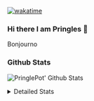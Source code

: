 [![wakatime](https://wakatime.com/badge/user/abd317df-612e-44b4-8787-15db7b574b2f.svg)](https://wakatime.com/@abd317df-612e-44b4-8787-15db7b574b2f)
### Hi there I am Pringles 👋

Bonjourno

### Github Stats
![PringlePot' Github Stats](https://github-readme-stats.vercel.app/api?username=PringlePot&show_icons=true&theme=dark&count_private=true)

<details>
  <summary>Detailed Stats</summary>
    
<!--START_SECTION:waka-->
![Code Time](http://img.shields.io/badge/Code%20Time-442%20hrs-blue)

![Profile Views](http://img.shields.io/badge/Profile%20Views-5-blue)

![Lines of code](https://img.shields.io/badge/From%20Hello%20World%20I%27ve%20Written-110%20Thousand%20lines%20of%20code-blue)

**🐱 My GitHub Data** 

> 🏆 219 Contributions in the Year 2022
 > 
> 📦 90.8 kB Used in GitHub's Storage 
 > 
> 🚫 Not Opted to Hire
 > 
> 📜 10 Public Repositories 
 > 
> 🔑 11 Private Repositories  
 > 
**I'm an Early 🐤** 

```text
🌞 Morning    153 commits    ████░░░░░░░░░░░░░░░░░░░░░   18.02% 
🌆 Daytime    342 commits    ██████████░░░░░░░░░░░░░░░   40.28% 
🌃 Evening    354 commits    ██████████░░░░░░░░░░░░░░░   41.7% 
🌙 Night      0 commits      ░░░░░░░░░░░░░░░░░░░░░░░░░   0.0%

```
📅 **I'm Most Productive on Sunday** 

```text
Monday       167 commits    █████░░░░░░░░░░░░░░░░░░░░   19.67% 
Tuesday      73 commits     ██░░░░░░░░░░░░░░░░░░░░░░░   8.6% 
Wednesday    99 commits     ███░░░░░░░░░░░░░░░░░░░░░░   11.66% 
Thursday     112 commits    ███░░░░░░░░░░░░░░░░░░░░░░   13.19% 
Friday       81 commits     ██░░░░░░░░░░░░░░░░░░░░░░░   9.54% 
Saturday     141 commits    ████░░░░░░░░░░░░░░░░░░░░░   16.61% 
Sunday       176 commits    █████░░░░░░░░░░░░░░░░░░░░   20.73%

```


📊 **This Week I Spent My Time On** 

```text
⌚︎ Time Zone: Europe/Amsterdam

💬 Programming Languages: 
Go                       4 hrs 51 mins       ████████████░░░░░░░░░░░░░   51.46% 
TypeScript               3 hrs 5 mins        ████████░░░░░░░░░░░░░░░░░   32.76% 
JavaScript               19 mins             ░░░░░░░░░░░░░░░░░░░░░░░░░   3.44% 
Markdown                 14 mins             ░░░░░░░░░░░░░░░░░░░░░░░░░   2.6% 
Docker                   13 mins             ░░░░░░░░░░░░░░░░░░░░░░░░░   2.34%

🔥 Editors: 
GoLand                   5 hrs 16 mins       ██████████████░░░░░░░░░░░   55.87% 
WebStorm                 4 hrs 10 mins       ███████████░░░░░░░░░░░░░░   44.13%

🐱‍💻 Projects: 
Backend                  4 hrs 58 mins       █████████████░░░░░░░░░░░░   52.65% 
Frontend                 1 hr 52 mins        █████░░░░░░░░░░░░░░░░░░░░   19.79% 
workers-proxy            1 hr 42 mins        ████░░░░░░░░░░░░░░░░░░░░░   18.06% 
workers-test             35 mins             █░░░░░░░░░░░░░░░░░░░░░░░░   6.28% 
Viewer                   18 mins             ░░░░░░░░░░░░░░░░░░░░░░░░░   3.22%

💻 Operating System: 
Windows                  9 hrs 26 mins       █████████████████████████   100.0%

```

**I Mostly Code in Java** 

```text
Java                     7 repos             ███████████░░░░░░░░░░░░░░   43.75% 
JavaScript               2 repos             ███░░░░░░░░░░░░░░░░░░░░░░   12.5% 
TypeScript               2 repos             ███░░░░░░░░░░░░░░░░░░░░░░   12.5% 
Python                   1 repo              █░░░░░░░░░░░░░░░░░░░░░░░░   6.25% 
Kotlin                   1 repo              █░░░░░░░░░░░░░░░░░░░░░░░░   6.25%

```


**Timeline**

![Chart not found](https://raw.githubusercontent.com/PringlePot/PringlePot/main/charts/bar_graph.png) 


 Last Updated on 03/03/2022 00:52:54 UTC
<!--END_SECTION:waka-->

</details>
